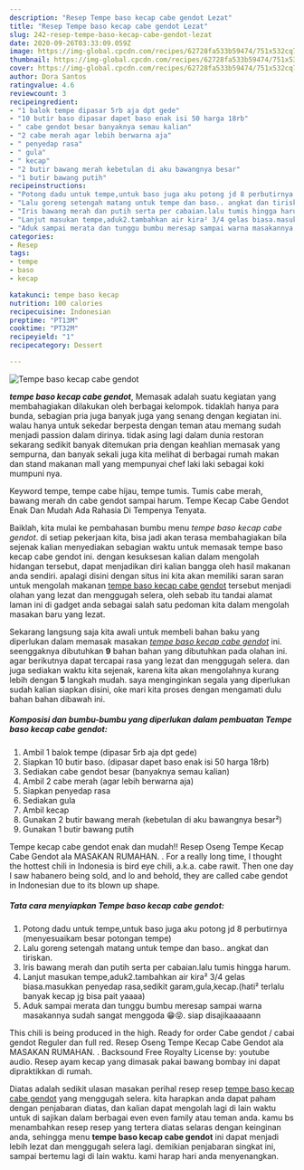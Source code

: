 ```yaml
---
description: "Resep Tempe baso kecap cabe gendot Lezat"
title: "Resep Tempe baso kecap cabe gendot Lezat"
slug: 242-resep-tempe-baso-kecap-cabe-gendot-lezat
date: 2020-09-26T03:33:09.059Z
image: https://img-global.cpcdn.com/recipes/62728fa533b59474/751x532cq70/tempe-baso-kecap-cabe-gendot-foto-resep-utama.jpg
thumbnail: https://img-global.cpcdn.com/recipes/62728fa533b59474/751x532cq70/tempe-baso-kecap-cabe-gendot-foto-resep-utama.jpg
cover: https://img-global.cpcdn.com/recipes/62728fa533b59474/751x532cq70/tempe-baso-kecap-cabe-gendot-foto-resep-utama.jpg
author: Dora Santos
ratingvalue: 4.6
reviewcount: 3
recipeingredient:
- "1 balok tempe dipasar 5rb aja dpt gede"
- "10 butir baso dipasar dapet baso enak isi 50 harga 18rb"
- " cabe gendot besar banyaknya semau kalian"
- "2 cabe merah agar lebih berwarna aja"
- " penyedap rasa"
- " gula"
- " kecap"
- "2 butir bawang merah kebetulan di aku bawangnya besar"
- "1 butir bawang putih"
recipeinstructions:
- "Potong dadu untuk tempe,untuk baso juga aku potong jd 8 perbutirnya (menyesuaikam besar potongan tempe)"
- "Lalu goreng setengah matang untuk tempe dan baso.. angkat dan tiriskan."
- "Iris bawang merah dan putih serta per cabaian.lalu tumis hingga harum."
- "Lanjut masukan tempe,aduk2.tambahkan air kira² 3/4 gelas biasa.masukkan penyedap rasa,sedikit garam,gula,kecap.(hati² terlalu banyak kecap jg bisa pait yaaaa)"
- "Aduk sampai merata dan tunggu bumbu meresap sampai warna masakannya sudah sangat menggoda 😁😝. siap disajikaaaaann"
categories:
- Resep
tags:
- tempe
- baso
- kecap

katakunci: tempe baso kecap 
nutrition: 100 calories
recipecuisine: Indonesian
preptime: "PT13M"
cooktime: "PT32M"
recipeyield: "1"
recipecategory: Dessert

---
```



![Tempe baso kecap cabe gendot](https://img-global.cpcdn.com/recipes/62728fa533b59474/751x532cq70/tempe-baso-kecap-cabe-gendot-foto-resep-utama.jpg)

<b><i>tempe baso kecap cabe gendot</i></b>, Memasak adalah suatu kegiatan yang membahagiakan dilakukan oleh berbagai kelompok. tidaklah hanya para bunda, sebagian pria juga banyak juga yang senang dengan kegiatan ini. walau hanya untuk sekedar berpesta dengan teman atau memang sudah menjadi passion dalam dirinya. tidak asing lagi dalam dunia restoran sekarang sedikit banyak ditemukan pria dengan keahlian memasak yang sempurna, dan banyak sekali juga kita melihat di berbagai rumah makan dan stand makanan mall yang mempunyai chef laki laki sebagai koki mumpuni nya.

Keyword tempe, tempe cabe hijau, tempe tumis. Tumis cabe merah, bawang merah dn cabe gendot sampai harum. Tempe Kecap Cabe Gendot Enak Dan Mudah Ada Rahasia Di Tempenya Tenyata.

Baiklah, kita mulai ke pembahasan bumbu menu <i>tempe baso kecap cabe gendot</i>. di setiap pekerjaan kita, bisa jadi akan terasa membahagiakan bila sejenak kalian menyediakan sebagian waktu untuk memasak tempe baso kecap cabe gendot ini. dengan kesuksesan kalian dalam mengolah hidangan tersebut, dapat menjadikan diri kalian bangga oleh hasil makanan anda sendiri. apalagi disini dengan situs ini kita akan memiliki saran saran untuk mengolah makanan <u>tempe baso kecap cabe gendot</u> tersebut menjadi olahan yang lezat dan menggugah selera, oleh sebab itu tandai alamat laman ini di gadget anda sebagai salah satu pedoman kita dalam mengolah masakan baru yang lezat.


Sekarang langsung saja kita awali untuk membeli bahan baku yang diperlukan dalam memasak masakan <u><i>tempe baso kecap cabe gendot</i></u> ini. seenggaknya dibutuhkan <b>9</b> bahan bahan yang dibutuhkan pada olahan ini. agar berikutnya dapat tercapai rasa yang lezat dan menggugah selera. dan juga sediakan waktu kita sejenak, karena kita akan mengolahnya kurang lebih dengan <b>5</b> langkah mudah. saya menginginkan segala yang diperlukan sudah kalian siapkan disini, oke mari kita proses dengan mengamati dulu bahan bahan dibawah ini.

<!--inarticleads1-->

##### Komposisi dan bumbu-bumbu yang diperlukan dalam pembuatan Tempe baso kecap cabe gendot:

1. Ambil 1 balok tempe (dipasar 5rb aja dpt gede)
1. Siapkan 10 butir baso. (dipasar dapet baso enak isi 50 harga 18rb)
1. Sediakan  cabe gendot besar (banyaknya semau kalian)
1. Ambil 2 cabe merah (agar lebih berwarna aja)
1. Siapkan  penyedap rasa
1. Sediakan  gula
1. Ambil  kecap
1. Gunakan 2 butir bawang merah (kebetulan di aku bawangnya besar²)
1. Gunakan 1 butir bawang putih


Tempe kecap cabe gendot enak dan mudah!! Resep Oseng Tempe Kecap Cabe Gendot ala MASAKAN RUMAHAN. . For a really long time, I thought the hottest chili in Indonesia is bird eye chili, a.k.a. cabe rawit. Then one day I saw habanero being sold, and lo and behold, they are called cabe gendot in Indonesian due to its blown up shape. 

<!--inarticleads2-->

##### Tata cara menyiapkan Tempe baso kecap cabe gendot:

1. Potong dadu untuk tempe,untuk baso juga aku potong jd 8 perbutirnya (menyesuaikam besar potongan tempe)
1. Lalu goreng setengah matang untuk tempe dan baso.. angkat dan tiriskan.
1. Iris bawang merah dan putih serta per cabaian.lalu tumis hingga harum.
1. Lanjut masukan tempe,aduk2.tambahkan air kira² 3/4 gelas biasa.masukkan penyedap rasa,sedikit garam,gula,kecap.(hati² terlalu banyak kecap jg bisa pait yaaaa)
1. Aduk sampai merata dan tunggu bumbu meresap sampai warna masakannya sudah sangat menggoda 😁😝. siap disajikaaaaann


This chili is being produced in the high. Ready for order Cabe gendot / cabai gendot Reguler dan full red. Resep Oseng Tempe Kecap Cabe Gendot ala MASAKAN RUMAHAN. . Backsound Free Royalty License by: youtube audio. Resep ayam kecap yang dimasak pakai bawang bombay ini dapat dipraktikkan di rumah. 

Diatas adalah sedikit ulasan masakan perihal resep resep <u>tempe baso kecap cabe gendot</u> yang menggugah selera. kita harapkan anda dapat paham dengan penjabaran diatas, dan kalian dapat mengolah lagi di lain waktu untuk di sajikan dalam berbagai even even family atau teman anda. kamu bs menambahkan resep resep yang tertera diatas selaras dengan keinginan anda, sehingga menu <b>tempe baso kecap cabe gendot</b> ini dapat menjadi lebih lezat dan menggugah selera lagi. demikian penjabaran singkat ini, sampai bertemu lagi di lain waktu. kami harap hari anda menyenangkan.
